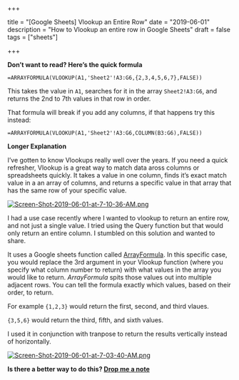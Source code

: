 +++

title = "[Google Sheets] Vlookup an Entire Row"
date = "2019-06-01"
description = "How to Vlookup an entire row in Google Sheets"
draft = false
tags = ["sheets"]

+++

**Don’t want to read? Here’s the quick formula**

`=ARRAYFORMULA(VLOOKUP(A1,'Sheet2'!A3:G6,{2,3,4,5,6,7},FALSE))`

This takes the value in `A1`, searches for it in the array `Sheet2!A3:G6`, and returns the 2nd to 7th values in that row in order. 

That formula will break if you add any columns, if that happens try this instead:

`=ARRAYFORMULA(VLOOKUP(A1,'Sheet2'!A3:G6,COLUMN(B3:G6),FALSE))`

**Longer Explanation**

I’ve gotten to know Vlookups really well over the years. If you need a quick refresher, Vlookup is a great way to match data aross columns or spreadsheets quickly. It takes a value in one column, finds it’s exact match value in a an array of columns, and returns a specific value in that array that has the same row of your specific value. 

[![Screen-Shot-2019-06-01-at-7-10-36-AM.png](https://i.postimg.cc/QCWG9z8t/Screen-Shot-2019-06-01-at-7-10-36-AM.png)](https://postimg.cc/2LmXg2BR)

I had a use case recently where I wanted to vlookup to return an entire row, and not just a single value. I tried using the Query function but that would only return an entire column. I stumbled on this solution and wanted to share.

It uses a Google sheets function called [ArrayFormula](https://support.google.com/docs/answer/3093275?hl=en). In this specific case, you would replace the 3rd argument in your Vlookup function (where you specify what column number to return) with what values in the array you would like to return. *ArrayFormula* spits those values out into multiple adjacent rows. You can tell the formula exactly which values, based on their order, to return.

For example `{1,2,3}` would return the first, second, and third vlaues.

`{3,5,6}` would return the third, fifth, and sixth values. 

I used it in conjunction with tranpose to return the results vertically instead of horizontally. 

[![Screen-Shot-2019-06-01-at-7-03-40-AM.png](https://i.postimg.cc/FR9x8kdV/Screen-Shot-2019-06-01-at-7-03-40-AM.png)](https://postimg.cc/jWFNJ5hD)



**Is there a better way to do this? <a href="mailto:nick@lafferty.co">Drop me a note</a>**